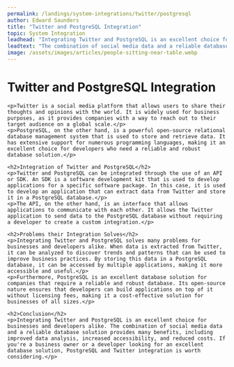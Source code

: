 ```yaml
---
permalink: /landings/system-integrations/twitter/postgresql
author: Edward Saunders
title: "Twitter and PostgreSQL Integration"
topic: System Integration
leadhead: "Integrating Twitter and PostgreSQL is an excellent choice for businesses and developers alike"
leadtext: "The combination of social media data and a reliable database solution provides many benefits, including improved data analysis, increased accessibility, and reduced costs. If you're a business owner or a developer looking for an excellent database solution, PostgreSQL and Twitter integration is worth considering."
image: /assets/images/articles/people-sitting-near-table.webp
---
```

<div class="arttext">	<h1>Twitter and PostgreSQL Integration</h1>

	<p>Twitter is a social media platform that allows users to share their thoughts and opinions with the world. It is widely used for business purposes, as it provides companies with a way to reach out to their target audience on a global scale.</p>
	<p>PostgreSQL, on the other hand, is a powerful open-source relational database management system that is used to store and retrieve data. It has extensive support for numerous programming languages, making it an excellent choice for developers who need a reliable and robust database solution.</p>

	<h2>Integration of Twitter and PostgreSQL</h2>
	<p>Twitter and PostgreSQL can be integrated through the use of an API or SDK. An SDK is a software development kit that is used to develop applications for a specific software package. In this case, it is used to develop an application that can extract data from Twitter and store it in a PostgreSQL database.</p>
	<p>The API, on the other hand, is an interface that allows applications to communicate with each other. It allows the Twitter application to send data to the PostgreSQL database without requiring a developer to create a custom integration.</p>

	<h2>Problems their Integration Solves</h2>
	<p>Integrating Twitter and PostgreSQL solves many problems for businesses and developers alike. When data is extracted from Twitter, it can be analyzed to discover trends and patterns that can be used to improve business practices. By storing this data in a PostgreSQL database, it can be accessed by multiple applications, making it more accessible and useful.</p>
	<p>Furthermore, PostgreSQL is an excellent database solution for companies that require a reliable and robust database. Its open-source nature ensures that developers can build applications on top of it without licensing fees, making it a cost-effective solution for businesses of all sizes.</p>

	<h2>Conclusion</h2>
	<p>Integrating Twitter and PostgreSQL is an excellent choice for businesses and developers alike. The combination of social media data and a reliable database solution provides many benefits, including improved data analysis, increased accessibility, and reduced costs. If you're a business owner or a developer looking for an excellent database solution, PostgreSQL and Twitter integration is worth considering.</p>
</div>